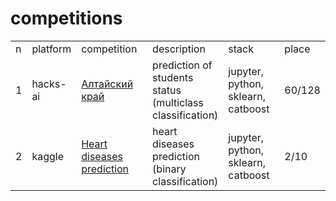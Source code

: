 # competitions

<table width=100% valign=top >
  <tr>
    <td width=2%>n</td>
    <td width=10%>platform</td>
    <td width=25%>competition</td>
    <td>description</td>
    <td width=20%>stack</td>
    <td width=10%>place</td>
  </tr>
  <tr>
    <td>1</td>
    <td>hacks-ai</td>
    <td><a href="https://github.com/kasyanovse/competitions/tree/main/hacks-ai/2022.09%20%D0%90%D0%BB%D1%82%D0%B0%D0%B9%D1%81%D0%BA%D0%B8%D0%B9%20%D0%BA%D1%80%D0%B0%D0%B9">Алтайский край</a></td>
    <td>prediction of students status (multiclass classification)</td>
    <td>jupyter, python, sklearn, catboost</td>
    <td>60/128</td>
  </tr>
  <tr>
    <td>2</td>
    <td>kaggle</td>
    <td><a href="https://github.com/kasyanovse/competitions/tree/main/kaggle/2022.10%20Heart%20diseases%20prediction">Heart diseases prediction</a></td>
    <td>heart diseases prediction (binary classification)</td>
    <td>jupyter, python, sklearn, catboost</td>
    <td>2/10</td>
  </tr>
</table>
